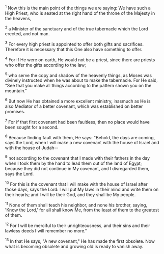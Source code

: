<sup>1</sup> 
Now this is the main point of the things we are saying: We have such a High Priest, who is seated at the right hand of the throne of the Majesty in the heavens, 

<sup>2</sup> 
a Minister of the sanctuary and of the true tabernacle which the Lord erected, and not man. 

<sup>3</sup> 
For every high priest is appointed to offer both gifts and sacrifices. Therefore it is necessary that this One also have something to offer. 

<sup>4</sup> 
For if He were on earth, He would not be a priest, since there are priests who offer the gifts according to the law; 

<sup>5</sup> 
who serve the copy and shadow of the heavenly things, as Moses was divinely instructed when he was about to make the tabernacle. For He said, "See that you make all things according to the pattern shown you on the mountain." 

<sup>6</sup> 
But now He has obtained a more excellent ministry, inasmuch as He is also Mediator of a better covenant, which was established on better promises.

<sup>7</sup> 
For if that first covenant had been faultless, then no place would have been sought for a second. 

<sup>8</sup> 
Because finding fault with them, He says: "Behold, the days are coming, says the Lord, when I will make a new covenant with the house of Israel and with the house of Judah-- 

<sup>9</sup> 
not according to the covenant that I made with their fathers in the day when I took them by the hand to lead them out of the land of Egypt; because they did not continue in My covenant, and I disregarded them, says the Lord. 

<sup>10</sup> 
For this is the covenant that I will make with the house of Israel after those days, says the Lord: I will put My laws in their mind and write them on their hearts; and I will be their God, and they shall be My people. 

<sup>11</sup> 
None of them shall teach his neighbor, and none his brother, saying, 'Know the Lord,' for all shall know Me, from the least of them to the greatest of them. 

<sup>12</sup> 
For I will be merciful to their unrighteousness, and their sins and their lawless deeds I will remember no more." 

<sup>13</sup> 
In that He says, "A new covenant," He has made the first obsolete. Now what is becoming obsolete and growing old is ready to vanish away.